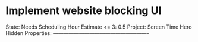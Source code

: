 # Implement website blocking UI

State: Needs Scheduling
Hour Estimate <= 3: 0.5
Project: Screen Time Hero
Hidden Properties: ——————————————————-